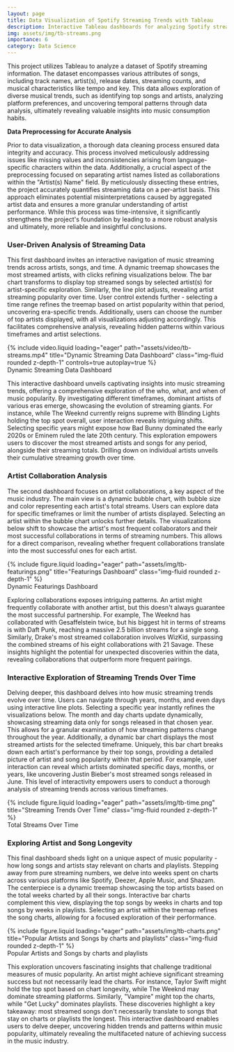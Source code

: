 ```yaml
---
layout: page
title: Data Visualization of Spotify Streaming Trends with Tableau
description: Interactive Tableau dashboards for analyzing Spotify streaming data, including artist co-occurrence networks and time series decomposition for identifying emerging trends.
img: assets/img/tb-streams.png
importance: 6
category: Data Science
---
```


This project utilizes Tableau to analyze a dataset of Spotify streaming information. The dataset encompasses various attributes of songs, including track names, artist(s), release dates, streaming counts, and musical characteristics like tempo and key. This data allows exploration of diverse musical trends, such as identifying top songs and artists, analyzing platform preferences, and uncovering temporal patterns through data analysis, ultimately revealing valuable insights into music consumption habits.

**Data Preprocessing for Accurate Analysis**

Prior to data visualization, a thorough data cleaning process ensured data integrity and accuracy. This process involved meticulously addressing issues like missing values and inconsistencies arising from language-specific characters within the data. Additionally, a crucial aspect of the preprocessing focused on separating artist names listed as collaborations within the "Artist(s) Name" field. By meticulously dissecting these entries, the project accurately quantifies streaming data on a per-artist basis. This approach eliminates potential misinterpretations caused by aggregated artist data and ensures a more granular understanding of artist performance. While this process was time-intensive, it significantly strengthens the project's foundation by leading to a more robust analysis and ultimately, more reliable and insightful conclusions.

### User-Driven Analysis of Streaming Data

This first dashboard invites an interactive navigation of music streaming trends across artists, songs, and time. A dynamic treemap showcases the most streamed artists, with clicks refining visualizations below. The bar chart transforms to display top streamed songs by selected artist(s) for artist-specific exploration. Similarly, the line plot adjusts, revealing artist streaming popularity over time. User control extends further - selecting a time range refines the treemap based on artist popularity within that period, uncovering era-specific trends. Additionally, users can choose the number of top artists displayed, with all visualizations adjusting accordingly. This facilitates comprehensive analysis, revealing hidden patterns within various timeframes and artist selections.

<div class="row">
    <div class="col-sm mt-3 mt-md-0">
        {% include video.liquid loading="eager" path="assets/video/tb-streams.mp4" title="Dynamic Streaming Data Dashboard" class="img-fluid rounded z-depth-1" controls=true autoplay=true %}
    </div>
</div>
<div class="caption">
    Dynamic Streaming Data Dashboard
</div>

This interactive dashboard unveils captivating insights into music streaming trends, offering a comprehensive exploration of the who, what, and when of music popularity. By investigating different timeframes, dominant artists of various eras emerge, showcasing the evolution of streaming giants. For instance, while The Weeknd currently reigns supreme with Blinding Lights holding the top spot overall, user interaction reveals intriguing shifts. Selecting specific years might expose how Bad Bunny dominated the early 2020s or Eminem ruled the late 20th century. This exploration empowers users to discover the most streamed artists and songs for any period, alongside their streaming totals. Drilling down on individual artists unveils their cumulative streaming growth over time.

### Artist Collaboration Analysis

The second dashboard focuses on artist collaborations, a key aspect of the music industry. The main view is a dynamic bubble chart, with bubble size and color representing each artist's total streams. Users can explore data for specific timeframes or limit the number of artists displayed. Selecting an artist within the bubble chart unlocks further details. The visualizations below shift to showcase the artist's most frequent collaborators and their most successful collaborations in terms of streaming numbers. This allows for a direct comparison, revealing whether frequent collaborations translate into the most successful ones for each artist.

<div class="row justify-content-sm-center">
    <div class="col-sm mt-3 mt-md-0">
        {% include figure.liquid loading="eager" path="assets/img/tb-featurings.png" title="Featurings Dashboard" class="img-fluid rounded z-depth-1" %}
    </div>
</div>
<div class="caption">
    Dynamic Featurings Dashboard
</div>

Exploring collaborations exposes intriguing patterns. An artist might frequently collaborate with another artist, but this doesn't always guarantee the most successful partnership. For example, The Weeknd has collaborated with Gesaffelstein twice, but his biggest hit in terms of streams is with Daft Punk, reaching a massive 2.5 billion streams for a single song. Similarly, Drake's most streamed collaboration involves WizKid, surpassing the combined streams of his eight collaborations with 21 Savage. These insights highlight the potential for unexpected discoveries within the data, revealing collaborations that outperform more frequent pairings.

### Interactive Exploration of Streaming Trends Over Time

Delving deeper, this dashboard delves into how music streaming trends evolve over time. Users can navigate through years, months, and even days using interactive line plots. Selecting a specific year instantly refines the visualizations below. The month and day charts update dynamically, showcasing streaming data only for songs released in that chosen year. This allows for a granular examination of how streaming patterns change throughout the year. Additionally, a dynamic bar chart displays the most streamed artists for the selected timeframe. Uniquely, this bar chart breaks down each artist's performance by their top songs, providing a detailed picture of artist and song popularity within that period. For example, user interaction can reveal which artists dominated specific days, months, or years, like uncovering Justin Bieber's most streamed songs released in June. This level of interactivity empowers users to conduct a thorough analysis of streaming trends across various timeframes.

<div class="row justify-content-sm-center">
    <div class="col-sm mt-3 mt-md-0">
        {% include figure.liquid loading="eager" path="assets/img/tb-time.png" title="Streaming Trends Over Time" class="img-fluid rounded z-depth-1" %}
    </div>
</div>
<div class="caption">
    Total Streams Over Time
</div>

### Exploring Artist and Song Longevity

This final dashboard sheds light on a unique aspect of music popularity - how long songs and artists stay relevant on charts and playlists. Stepping away from pure streaming numbers, we delve into weeks spent on charts across various platforms like Spotify, Deezer, Apple Music, and Shazam. The centerpiece is a dynamic treemap showcasing the top artists based on the total weeks charted by all their songs. Interactive bar charts complement this view, displaying the top songs by weeks in charts and top songs by weeks in playlists. Selecting an artist within the treemap refines the song charts, allowing for a focused exploration of their performance.

<div class="row justify-content-sm-center">
    <div class="col-sm mt-3 mt-md-0">
        {% include figure.liquid loading="eager" path="assets/img/tb-charts.png" title="Popular Artists and Songs by charts and playlists" class="img-fluid rounded z-depth-1" %}
    </div>
</div>
<div class="caption">
    Popular Artists and Songs by charts and playlists
</div>

This exploration uncovers fascinating insights that challenge traditional measures of music popularity. An artist might achieve significant streaming success but not necessarily lead the charts. For instance, Taylor Swift might hold the top spot based on chart longevity, while The Weeknd may dominate streaming platforms. Similarly, "Vampire" might top the charts, while "Get Lucky" dominates playlists. These discoveries highlight a key takeaway: most streamed songs don't necessarily translate to songs that stay on charts or playlists the longest. This interactive dashboard enables users to delve deeper, uncovering hidden trends and patterns within music popularity, ultimately revealing the multifaceted nature of achieving success in the music industry.
